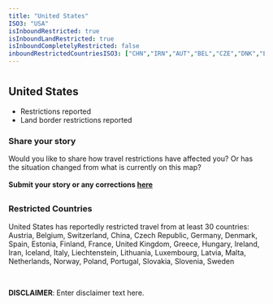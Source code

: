 ```yaml
---
title: "United States"
ISO3: "USA"
isInboundRestricted: true
isInboundLandRestricted: true
isInboundCompletelyRestricted: false
inboundRestrictedCountriesISO3: ["CHN","IRN","AUT","BEL","CZE","DNK","EST","FIN","FRA","DEU","GRC","HUN","ISL","ITA","LVA","LIE","LTU","LUX","MLT","NLD","NOR","POL","PRT","SVK","SVN","ESP","SWE","CHE","GBR","IRL"]
---
```


# <h2 class="ModalContent__Header">United States</h2>

* <div class="Badge ModalContent__Badge--PartialRestrictions">Restrictions reported</div>
* <div class="Badge ModalContent__Badge--LandRestrictions">Land border restrictions reported</div>

<h3 class="ModalContent__SubHeader">Share your story</h3>
<p>Would you like to share how travel restrictions have affected you? Or has the situation changed from what is currently on this map? <br /><br /><strong>Submit your story or any corrections <a href="" target="_blank" rel="noopener noreferrer">here</a></strong></p>

## <h3 class="ModalContent__SubHeader">Restricted Countries </h3>

<p>United States has reportedly restricted travel from at least 30 countries: Austria, Belgium, Switzerland, China, Czech Republic, Germany, Denmark, Spain, Estonia, Finland, France, United Kingdom, Greece, Hungary, Ireland, Iran, Iceland, Italy, Liechtenstein, Lithuania, Luxembourg, Latvia, Malta, Netherlands, Norway, Poland, Portugal, Slovakia, Slovenia, Sweden<p>

<br /><p><strong>DISCLAIMER</strong>: Enter disclaimer text here.</p>
